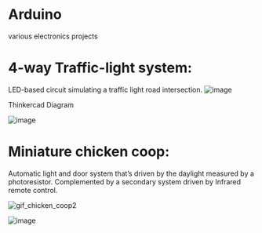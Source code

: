 # Arduino
various electronics projects
# 4-way Traffic-light system: 

LED-based circuit simulating a traffic light road intersection.
![image](https://github.com/a-faria/Arduino/assets/122120022/df244f16-f7b4-4a17-b26d-b06b65a968d3)

Thinkercad Diagram

![image](https://github.com/a-faria/Arduino/assets/122120022/2b7e265a-2c4c-4af1-87db-c8adb102f275)

# Miniature chicken coop: 
Automatic light and door system that’s driven by the daylight measured by a photoresistor. Complemented by a secondary system driven by Infrared remote control.

![gif_chicken_coop2](https://github.com/a-faria/Arduino/assets/122120022/2363d676-b38d-4fb1-b002-4011b4533e9b)

![image](https://github.com/a-faria/Arduino/assets/122120022/31f36dc8-cf40-4ea1-ae8e-c638b29ccef5)

